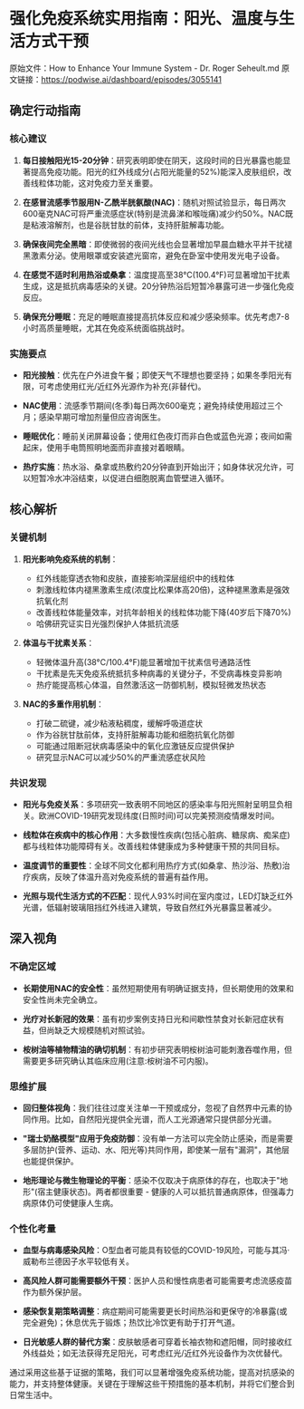 # 强化免疫系统实用指南：阳光、温度与生活方式干预

原始文件：How to Enhance Your Immune System - Dr. Roger Seheult.md
原文链接：https://podwise.ai/dashboard/episodes/3055141

## 确定行动指南

### 核心建议
1. **每日接触阳光15-20分钟**：研究表明即使在阴天，这段时间的日光暴露也能显著提高免疫功能。阳光的红外线成分(占阳光能量的52%)能深入皮肤组织，改善线粒体功能，这对免疫力至关重要。
   
2. **在感冒流感季节服用N-乙酰半胱氨酸(NAC)**：随机对照试验显示，每日两次600毫克NAC可将严重流感症状(特别是流鼻涕和喉咙痛)减少约50%。NAC既是粘液溶解剂，也是谷胱甘肽的前体，支持肝脏解毒功能。

3. **确保夜间完全黑暗**：即使微弱的夜间光线也会显著增加早晨血糖水平并干扰褪黑激素分泌。使用眼罩或安装遮光窗帘，避免在卧室中使用发光电子设备。

4. **在感觉不适时利用热浴或桑拿**：温度提高至38°C(100.4°F)可显著增加干扰素生成，这是抵抗病毒感染的关键。20分钟热浴后短暂冷暴露可进一步强化免疫反应。

5. **确保充分睡眠**：充足的睡眠直接提高抗体反应和减少感染频率。优先考虑7-8小时高质量睡眠，尤其在免疫系统面临挑战时。

### 实施要点
- **阳光接触**：优先在户外进食午餐；即使天气不理想也要坚持；如果冬季阳光有限，可考虑使用红光/近红外光源作为补充(非替代)。
  
- **NAC使用**：流感季节期间(冬季)每日两次600毫克；避免持续使用超过三个月；感染早期可增加剂量但应咨询医生。
  
- **睡眠优化**：睡前关闭屏幕设备；使用红色夜灯而非白色或蓝色光源；夜间如需起床，使用手电筒照明地面而非直接对着眼睛。
  
- **热疗实施**：热水浴、桑拿或热敷约20分钟直到开始出汗；如身体状况允许，可以短暂冷水冲浴结束，以促进白细胞脱离血管壁进入循环。

## 核心解析

### 关键机制
1. **阳光影响免疫系统的机制**：
   - 红外线能穿透衣物和皮肤，直接影响深层组织中的线粒体
   - 刺激线粒体内褪黑激素生成(浓度比松果体高20倍)，这种褪黑激素是强效抗氧化剂
   - 改善线粒体能量效率，对抗年龄相关的线粒体功能下降(40岁后下降70%)
   - 哈佛研究证实日光强烈保护人体抵抗流感

2. **体温与干扰素关系**：
   - 轻微体温升高(38°C/100.4°F)能显著增加干扰素信号通路活性
   - 干扰素是先天免疫系统抵抗多种病毒的关键分子，不受病毒株变异影响
   - 热疗能提高核心体温，自然激活这一防御机制，模拟轻微发热状态

3. **NAC的多重作用机制**：
   - 打破二硫键，减少粘液粘稠度，缓解呼吸道症状
   - 作为谷胱甘肽前体，支持肝脏解毒功能和细胞抗氧化防御
   - 可能通过阻断冠状病毒感染中的氧化应激链反应提供保护
   - 研究显示NAC可以减少50%的严重流感症状风险

### 共识发现
- **阳光与免疫关系**：多项研究一致表明不同地区的感染率与阳光照射呈明显负相关。欧洲COVID-19研究发现纬度(日照时间)可以完美预测疫情爆发时间。

- **线粒体在疾病中的核心作用**：大多数慢性疾病(包括心脏病、糖尿病、痴呆症)都与线粒体功能障碍有关。改善线粒体健康成为多种健康干预的共同目标。

- **温度调节的重要性**：全球不同文化都利用热疗方式(如桑拿、热沙浴、热敷)治疗疾病，反映了体温升高对免疫系统的普遍有益作用。

- **光照与现代生活方式的不匹配**：现代人93%时间在室内度过，LED灯缺乏红外光谱，低辐射玻璃阻挡红外线进入建筑，导致自然红外光暴露显著减少。

## 深入视角

### 不确定区域
- **长期使用NAC的安全性**：虽然短期使用有明确证据支持，但长期使用的效果和安全性尚未完全确立。

- **光疗对长新冠的效果**：虽有初步案例支持日光和间歇性禁食对长新冠症状有益，但尚缺乏大规模随机对照试验。

- **桉树油等植物精油的确切机制**：有初步研究表明桉树油可能刺激吞噬作用，但需要更多研究确认其临床应用(注意:桉树油不可内服)。

### 思维扩展
- **回归整体视角**：我们往往过度关注单一干预或成分，忽视了自然界中元素的协同作用。比如，自然阳光提供全光谱，而人工光源通常只提供部分光谱。

- **"瑞士奶酪模型"应用于免疫防御**：没有单一方法可以完全防止感染，而是需要多层防护(营养、运动、水、阳光等)共同作用，即使某一层有"漏洞"，其他层也能提供保护。

- **地形理论与微生物理论的平衡**：感染不仅取决于病原体的存在，也取决于"地形"(宿主健康状态)。两者都很重要 - 健康的人可以抵抗普通病原体，但强毒力病原体仍可使健康人生病。

### 个性化考量
- **血型与病毒感染风险**：O型血者可能具有较低的COVID-19风险，可能与其冯·威勒布兰德因子水平较低有关。

- **高风险人群可能需要额外干预**：医护人员和慢性病患者可能需要考虑流感疫苗作为额外保护层。

- **感染恢复期策略调整**：病症期间可能需要更长时间热浴和更保守的冷暴露(或完全避免)；休息优先于锻炼；热饮比冷饮更有助于打开气道。

- **日光敏感人群的替代方案**：皮肤敏感者可穿着长袖衣物和遮阳帽，同时接收红外线益处；如无法获得充足阳光，可考虑红光/近红外光设备作为次优替代。

通过采用这些基于证据的策略，我们可以显著增强免疫系统功能，提高对抗感染的能力，并支持整体健康。关键在于理解这些干预措施的基本机制，并将它们整合到日常生活中。

